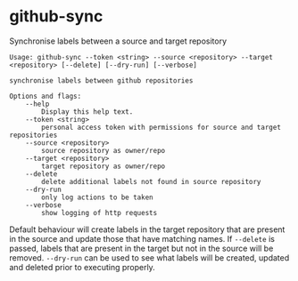 # github-sync

Synchronise labels between a source and target repository

```
Usage: github-sync --token <string> --source <repository> --target <repository> [--delete] [--dry-run] [--verbose]

synchronise labels between github repositories

Options and flags:
    --help
        Display this help text.
    --token <string>
        personal access token with permissions for source and target repositories
    --source <repository>
        source repository as owner/repo
    --target <repository>
        target repository as owner/repo
    --delete
        delete additional labels not found in source repository
    --dry-run
        only log actions to be taken
    --verbose
        show logging of http requests

```

Default behaviour will create labels in the target repository that are present in the source and update those that have matching names.
If `--delete` is passed, labels that are present in the target but not in the source will be removed.
`--dry-run` can be used to see what labels will be created, updated and deleted prior to executing properly.
